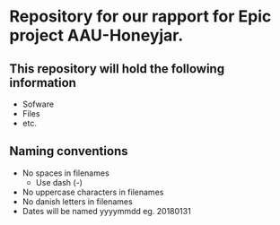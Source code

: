 # Repository for our rapport for Epic project AAU-Honeyjar.
## This repository will hold the following information

* Sofware
* Files
* etc.

## Naming conventions
* No spaces in filenames 
    * Use dash (-)
* No uppercase characters in filenames
* No danish letters in filenames
* Dates will be named yyyymmdd eg. 20180131

